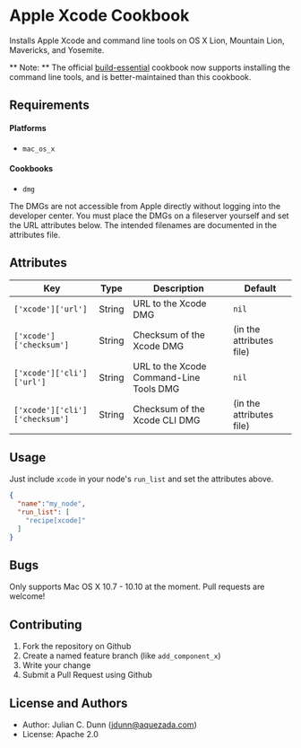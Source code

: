 Apple Xcode Cookbook
==============

Installs Apple Xcode and command line tools on OS X Lion, Mountain Lion, Mavericks, and Yosemite.

** Note: ** The official [build-essential](https://supermarket.chef.io/cookbooks/build-essential) cookbook now supports installing the command line tools, and is better-maintained than this cookbook.

Requirements
------------

#### Platforms

* `mac_os_x`

#### Cookbooks

* `dmg`

The DMGs are not accessible from Apple directly without logging into the developer center.
You must place the DMGs on a fileserver yourself and set the URL attributes below.
The intended filenames are documented in the attributes file.

Attributes
----------

| Key                            | Type   | Description                             | Default                  |
|--------------------------------|--------|-----------------------------------------|--------------------------|
| `['xcode']['url']`             | String | URL to the Xcode DMG                    | `nil`                    |
| `['xcode']['checksum']`        | String | Checksum of the Xcode DMG               | (in the attributes file) |
| `['xcode']['cli']['url']`      | String | URL to the Xcode Command-Line Tools DMG | `nil`                    |
| `['xcode']['cli']['checksum']` | String | Checksum of the Xcode CLI DMG           | (in the attributes file) |

Usage
-----

Just include `xcode` in your node's `run_list` and set the attributes above.

```json
{
  "name":"my_node",
  "run_list": [
    "recipe[xcode]"
  ]
}
```

Bugs
----

Only supports Mac OS X 10.7 - 10.10 at the moment. Pull requests are welcome!

Contributing
------------

1. Fork the repository on Github
2. Create a named feature branch (like `add_component_x`)
3. Write your change
4. Submit a Pull Request using Github

License and Authors
-------------------

* Author: Julian C. Dunn (<jdunn@aquezada.com>)
* License: Apache 2.0
